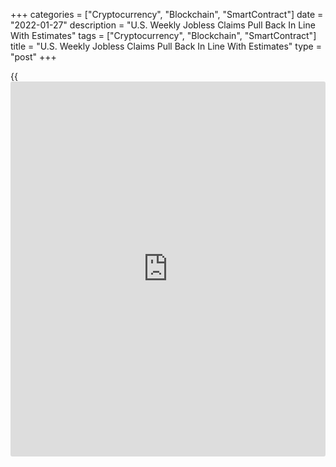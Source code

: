 +++
categories = ["Cryptocurrency", "Blockchain", "SmartContract"]
date = "2022-01-27"
description = "U.S. Weekly Jobless Claims Pull Back In Line With Estimates"
tags = ["Cryptocurrency", "Blockchain", "SmartContract"]
title = "U.S. Weekly Jobless Claims Pull Back In Line With Estimates"
type = "post"
+++

{{<iframe id="large-banner" src="https://www.bounty.group/#slide=3.0" width="100%" height="600" scrolling="no" style="border: 0px solid rgb(216, 221, 230); border-radius: 3px;">}}

After reporting a bigger than expected increase in first-time claims for
U.S. unemployment benefits in the previous week, the Labor Department
released a report on Thursday showing initial jobless claims pulled back
in line with estimates in the week ended January 22nd.

The report said initial jobless claims fell to 260,000, a decrease of
30,000 from the previous week's revised level of 290,000.

Economists had expected jobless claims to drop to 260,000 from the
286,000 originally reported for the previous week.

Meanwhile, the Labor Department said the less volatile four-week moving
average rose to 247,000, an increase of 15,000 from the previous week's
revised average of 232,000.

For comments and feedback [contact](https://www.playgroundfx.com/contact/): editorial@rtt[news](https://www.letsplayfx.com/blog/forex-news-website/).com

[Economic News][1]

 **What parts of the world are seeing the best (and worst) economic
performances lately? Click[here][2] to check out our [Econ Scorecard][2]
and find out! See up-to-the-moment [ranking](https://www.playgroundfx.com/blog/crypto-exchange-ranking/)s for the best and worst
performers in [GDP][3], [unemployment rate][4], [inflation][5] and much
more.**

   1. www.rtt[news](https://www.letsplayfx.com/blog/forex-news-website/).com/Content/EconomicNews.aspx
   2. www.rtt[news](https://www.letsplayfx.com/blog/forex-news-website/).com/economic-scorecard/world-rank/PPI/highest-performance.aspx
   3. www.rtt[news](https://www.letsplayfx.com/blog/forex-news-website/).com/economic-scorecard/world-rank/GDP/highest-performance.aspx
   4. www.rtt[news](https://www.letsplayfx.com/blog/forex-news-website/).com/economic-scorecard/world-rank/unemployment-rate/lowest-performance.aspx
   5. www.rtt[news](https://www.letsplayfx.com/blog/forex-news-website/).com/economic-scorecard/world-rank/CPI/highest-performance.aspx